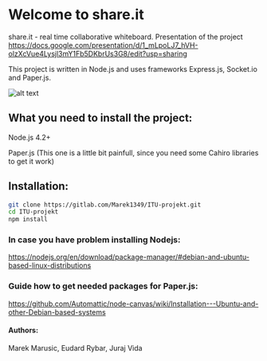 Welcome to share.it
==================
share.it - real time collaborative whiteboard.
Presentation of the project https://docs.google.com/presentation/d/1_mLpoLJ7_hVH-olzXcVue4Lysjl3mY1Fb5DKbrUs3G8/edit?usp=sharing

This project is written in Node.js and uses frameworks Express.js, Socket.io and Paper.js.


![alt text]( "Image1")


What you need to install the project:
-------------------
Node.js 4.2+

Paper.js (This one is a little bit painfull, since you need some Cahiro libraries to get it work)

Installation:
-------------------
```bash
git clone https://gitlab.com/Marek1349/ITU-projekt.git
cd ITU-projekt
npm install
```

### In case you have problem installing Nodejs:
https://nodejs.org/en/download/package-manager/#debian-and-ubuntu-based-linux-distributions

### Guide how to get needed packages for Paper.js:
https://github.com/Automattic/node-canvas/wiki/Installation---Ubuntu-and-other-Debian-based-systems

#### Authors:
Marek Marusic, Eudard Rybar, Juraj Vida